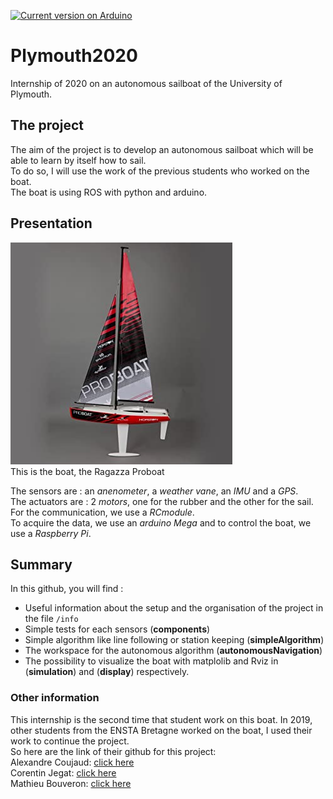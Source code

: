 [![Current version on Arduino](https://img.shields.io/badge/Arduino-v1.8.5-blue.svg)](https://www.arduino.cc/en/Main/Software)


# Plymouth2020
Internship of 2020 on an autonomous sailboat of the University of Plymouth.


## The project
The aim of the project is to develop an autonomous sailboat which will be able to learn by itself how to sail.  
To do so, I will use the work of the previous students who worked on the boat.  
The boat is using ROS with python and arduino.  

## Presentation
![Ragazza Proboat](RagazzaProboat.png "Ragazza Proboat")  
This is the boat, the Ragazza Proboat  

The sensors are : an *anenometer*, a *weather vane*, an *IMU* and a *GPS*.  
The actuators are : 2 *motors*, one for the rubber and the other for the sail.   
For the communication, we use a *RCmodule*.  
To acquire the data, we use an *arduino Mega* and to control the boat, we use a *Raspberry Pi*.  

## Summary
In this github, you will find :
* Useful information about the setup and the organisation of the project in the file `/info`  
* Simple tests for each sensors (__components__)
* Simple algorithm like line following or station keeping (__simpleAlgorithm__)
* The workspace for the autonomous algorithm (__autonomousNavigation__)  
* The possibility to visualize the boat with matplolib and Rviz in (__simulation__) and (__display__) respectively.  


### Other information
This internship is the second time that student work on this boat. In 2019, other students from the ENSTA Bretagne worked on the boat, I used their work to continue the project.  
So here are the link of their github for this project:  
Alexandre Coujaud:	[click here](https://github.com/AlexandreCourjaud/Stage2APlymouth "link to Alexandre's git")  
Corentin Jegat:		[click here](https://github.com/corentin-j/wrsc_plymouth_2019 "link to Corentin's git")  
Mathieu Bouveron:	[click here](https://github.com/Matthix7/plymouth_internship_2019 "link to Mathieu's git")  
